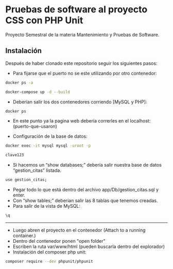 # Pruebas de software al proyecto CSS con PHP Unit

Proyecto Semestral de la materia Mantenimiento y Pruebas de Software.

## Instalación
Después de haber clonado este repositorio seguir los siguientes pasos:
* Para fijarse que el puerto no se este utilizando por otro contenedor:
```bash
docker ps -a
```

```bash
docker-compose up -d --build
```
* Deberían salir los dos contenedores corriendo [MySQL y PHP]:
```bash
docker ps
```

* En este punto ya la pagina web debería correrles en el localhost:(puerto-que-usaron)

* Configuración de la base de datos:
```bash
docker exec -it mysql mysql -uroot -p

clave123
```
* Si hacemos un “show databases;” debería salir nuestra base de datos “gestion_citas” listada.
```bash
use gestion_citas;
```
* Pegar todo lo que está dentro del archivo app/Db/gestion_citas.sql y enter.
* Con “show tables;” deberían salir las 8 tablas que tenemos creadas.
* Para salir de la vista de MySQL:
```bash
\q
```
-------------------------------------------------
* Luego abren el proyecto en el contenedor (Attach to a running container.)
* Dentro del contenedor ponen "open folder"
* Escriben la ruta var/www/html (pueden buscarla dentro del explorador)
* Instalación del composer php unit:
```bash
composer require --dev phpunit/phpunit
```
